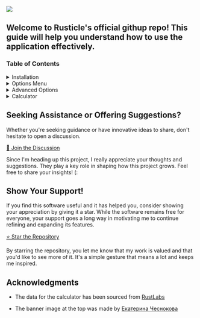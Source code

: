 ![](https://cdn.discordapp.com/attachments/1131944883804975388/1139527182461456424/banner.png)


## Welcome to Rusticle's official githup repo! This guide will help you understand how to use the application effectively.

### Table of Contents

<details>
<summary>Installation</summary>
<br>
To obtain the most up-to-date version of Rusticle, simply visit the [Releases section](https://github.com/Valery-a/Rusticle/releases), where you can identify the latest addition, and proceed to install the provided rar archive.
</details>

<details>
<summary>Options Menu</summary>
<br>
The "Options Menu" tab allows you to configure various settings for the crosshair:

- Diameter: Change the diameter of the crosshair in pixels.
- Vertical Adjust: Adjust the crosshair position in pixels.
- Transparency: Adjust the transparency of the crosshair (0 to 1).
- Hide Crosshair on R-click: Enable this option to hide the crosshair when you right-click.
Make the desired changes and click the "Apply" button to see the updated crosshair. Click the "Config Save" button to save your settings.
</details>

<details>
<summary>Advanced Options</summary>
<br>
In the "Advanced Options" tab, you can further customize the crosshair appearance:

- Crosshair Color: Choose the color of the crosshair from the color palette.
Hex Color Code: Alternatively, you can enter a valid hex color code to set the crosshair color.
- Crosshair Shape: Select the shape of the crosshair (1 to 10).
- Add/Remove Outline Border: Toggle the outline border of the crosshair.
Click the "Apply" button to see the updated crosshair appearance.
</details>

<details>
<summary>Calculator</summary>
<br>
The "Calculator" tab allows you to calculate the cost of raiding tools and wall information:

- Raiding Tool Calculator
Select a raiding tool (C4 or Rocket) from the dropdown menu.
Enter the quantity of raiding tools.
Click the "Calculate Tool Cost" button to see the sulfur and charcoal costs.
- Wall Information Calculator
Select a wall type (Twig Wall, Wooden Wall, Stone Wall, Metal Wall, Armored Wall) from the dropdown menu.
Click the "Calculate Wall Info" button to see the wall's HP, cost, and destroying costs.
Closing the Application
To close the application, simply click the close button (X) located at the top-right corner of the main window.
</details>

## Seeking Assistance or Offering Suggestions?

Whether you're seeking guidance or have innovative ideas to share, don't hesitate to open a discussion.

[🔗 Join the Discussion](https://github.com/Valery-a/Rusticle/discussions)

Since I'm heading up this project, I really appreciate your thoughts and suggestions. They play a key role in shaping how this project grows. Feel free to share your insights!   (:

## Show Your Support!

If you find this software useful and it has helped you, consider showing your appreciation by giving it a star. While the software remains free for everyone, your support goes a long way in motivating me to continue refining and expanding its features.

[⭐ Star the Repository](https://github.com/Valery-a/Rusticle)

By starring the repository, you let me know that my work is valued and that you'd like to see more of it. It's a simple gesture that means a lot and keeps me inspired.

## Acknowledgments

- The data for the calculator has been sourced from [RustLabs](https://rustlabs.com/)

- The banner image at the top was made by [Екатерина Чеснокова](https://twitter.com/DDAzotka2033)

